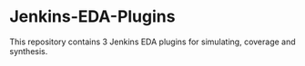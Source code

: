 # Jenkins-EDA-Plugins
This repository contains 3 Jenkins EDA plugins for simulating, coverage and synthesis. 
